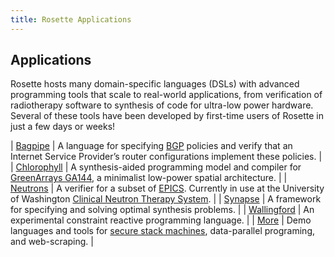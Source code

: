 ```yaml
---
title: Rosette Applications
---
```


## Applications  

Rosette hosts many domain-specific languages (DSLs) with advanced
programming tools that scale to real-world applications, from
verification of radiotherapy software to synthesis of code for
ultra-low power hardware. Several of these tools have been developed by
first-time users of Rosette in just a few days or weeks!

| [Bagpipe](http://www.konne.me/bagpipe/) | A language for specifying [BGP](https://en.wikipedia.org/wiki/Border_Gateway_Protocol) policies and verify that an Internet Service Provider’s router configurations implement these policies. |
| [Chlorophyll](http://pl.eecs.berkeley.edu/projects/chlorophyll/) |  A synthesis-aided programming model and compiler for [GreenArrays GA144](http://www.greenarraychips.com/), a minimalist low-power spatial architecture. | 
| [Neutrons](http://neutrons.uwplse.org) |  A verifier for a subset of [EPICS](http://www.aps.anl.gov/epics/).  Currently in use at the University of Washington [Clinical Neutron Therapy System](https://staff.washington.edu/jon/cnts/). |
| [Synapse](http://synapse.uwplse.org) |  A framework for specifying and solving optimal synthesis problems. |
| [Wallingford](https://github.com/cdglabs/wallingford) | An experimental constraint reactive programming language. | 
| [More](https://github.com/emina/rosette/tree/master/sdsl) |  Demo languages and tools for [secure stack machines](http://dl.acm.org/citation.cfm?id=2544174.2500574),  data-parallel programing, and web-scraping.  | 
